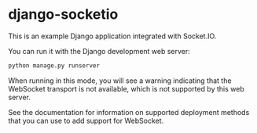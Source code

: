 django-socketio
===============

This is an example Django application integrated with Socket.IO.

You can run it with the Django development web server:

```bash
python manage.py runserver
```

When running in this mode, you will see a warning indicating that the WebSocket
transport is not available, which is not supported by this web server.

See the documentation for information on supported deployment methods that you
can use to add support for WebSocket.
